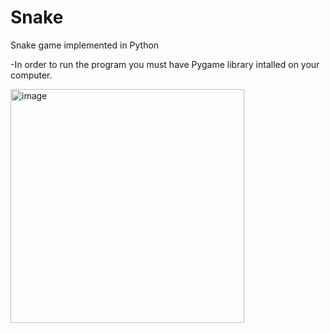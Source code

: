 # Snake
Snake game implemented in Python

-In order to run the program you must have Pygame library intalled on your computer.

<img width="374" alt="image" src="https://user-images.githubusercontent.com/67145369/158259519-8f27a0fa-52db-45d6-93e1-6ab97f77f46d.png">
